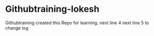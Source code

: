 # Githubtraining-lokesh
Githubtraining
created this Repo for learning.
next line 4
next line 5
to change log
